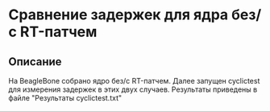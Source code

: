 # Сравнение задержек для ядра без/с RT-патчем

## Описание

На BeagleBone собрано ядро без/с RT-патчем. Далее запущен cyclictest для измерения задержек в этих двух случаев. Результаты приведены в файле "Результаты cyclictest.txt"

